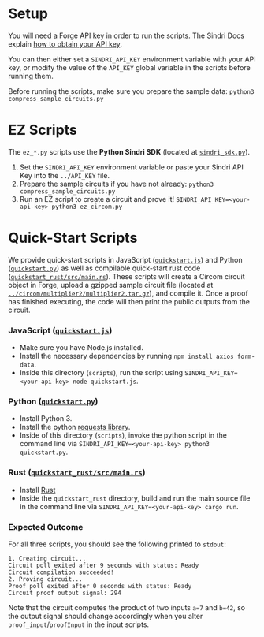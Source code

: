# Setup
You will need a Forge API key in order to run the scripts.
The Sindri Docs explain [how to obtain your API key](https://sindri-labs.github.io/docs/forge/using-forge/access-management/#api-authentication).

You can then either set a `SINDRI_API_KEY` environment variable with your API key, or modify the value of the `API_KEY` global variable in the scripts before running them.

Before running the scripts, make sure you prepare the sample data: `python3 compress_sample_circuits.py`

# EZ Scripts
The `ez_*.py` scripts use the **Python Sindri SDK** (located at [`sindri_sdk.py`](./sindri_sdk.py)).
1. Set the `SINDRI_API_KEY` environment variable or paste your Sindri API Key into the `../API_KEY` file.
2. Prepare the sample circuits if you have not already: `python3 compress_sample_circuits.py`
3. Run an EZ script to create a circuit and prove it! `SINDRI_API_KEY=<your-api-key> python3 ez_circom.py`


# Quick-Start Scripts

We provide quick-start scripts in JavaScript ([`quickstart.js`](./quickstart.js)) and Python ([`quickstart.py`](./quickstart.py)) as well as compilable quick-start rust code ([`quickstart_rust/src/main.rs`](./quickstart_rust/src/main.rs)).
These scripts will create a Circom circuit object in Forge, upload a gzipped sample circuit file (located at [`../circom/multiplier2/multiplier2.tar.gz`](../circom/multiplier2/multiplier2.tar.gz)), and compile it.
Once a proof has finished executing, the code will then print the public outputs from the circuit.

### JavaScript ([`quickstart.js`](./quickstart.js))

* Make sure you have Node.js installed.
* Install the necessary dependencies by running `npm install axios form-data`.
* Inside this directory (`scripts`), run the script using `SINDRI_API_KEY=<your-api-key> node quickstart.js`.

### Python ([`quickstart.py`](./quickstart.py))

* Install Python 3.
* Install the python [requests library](https://pypi.org/project/requests/).
* Inside of this directory (`scripts`), invoke the python script in the command line via `SINDRI_API_KEY=<your-api-key> python3 quickstart.py`.

### Rust ([`quickstart_rust/src/main.rs`](./quickstart_rust/src/main.rs))

* Install [Rust](https://doc.rust-lang.org/cargo/getting-started/installation.html)
* Inside the `quickstart_rust` directory, build and run the main source file in the command line via `SINDRI_API_KEY=<your-api-key> cargo run`.

### Expected Outcome

For all three scripts, you should see the following printed to `stdout`:

```
1. Creating circuit...
Circuit poll exited after 9 seconds with status: Ready
Circuit compilation succeeded!
2. Proving circuit...
Proof poll exited after 0 seconds with status: Ready
Circuit proof output signal: 294
```

Note that the circuit computes the product of two inputs `a=7` and `b=42`, so the output signal should change accordingly when you alter `proof_input`/`proofInput` in the input scripts.
